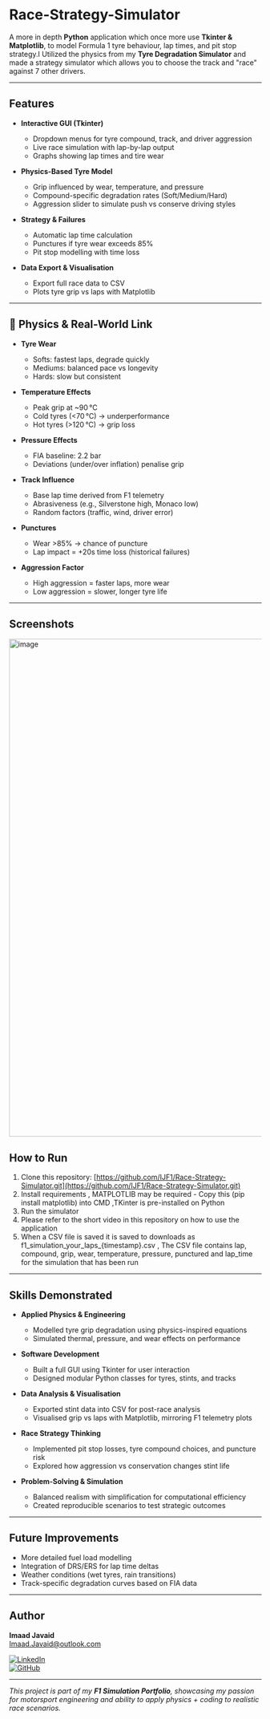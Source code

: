 # Race-Strategy-Simulator
A more in depth **Python** application which once more use **Tkinter & Matplotlib**, to model Formula 1 tyre behaviour, lap times, and pit stop strategy.I Utilized the physics from my **Tyre Degradation Simulator** and made a strategy simulator which allows you to choose the track and "race" against 7 other drivers.

---

##  Features

- **Interactive GUI (Tkinter)**
  - Dropdown menus for tyre compound, track, and driver aggression
  - Live race simulation with lap-by-lap output
  - Graphs showing lap times and tire wear  

- **Physics-Based Tyre Model**
  - Grip influenced by wear, temperature, and pressure
  - Compound-specific degradation rates (Soft/Medium/Hard)
  - Aggression slider to simulate push vs conserve driving styles

- **Strategy & Failures**
  - Automatic lap time calculation
  - Punctures if tyre wear exceeds 85%
  - Pit stop modelling with time loss

- **Data Export & Visualisation**
  - Export full race data to CSV
  - Plots tyre grip vs laps with Matplotlib

---

## 🔧 Physics & Real-World Link

- **Tyre Wear**
  - Softs: fastest laps, degrade quickly
  - Mediums: balanced pace vs longevity
  - Hards: slow but consistent

- **Temperature Effects**
  - Peak grip at ~90 °C
  - Cold tyres (<70 °C) → underperformance
  - Hot tyres (>120 °C) → grip loss

- **Pressure Effects**
  - FIA baseline: 2.2 bar
  - Deviations (under/over inflation) penalise grip

- **Track Influence**
  - Base lap time derived from F1 telemetry
  - Abrasiveness (e.g., Silverstone high, Monaco low)
  - Random factors (traffic, wind, driver error)

- **Punctures**
  - Wear >85% → chance of puncture
  - Lap impact = +20s time loss (historical failures)

- **Aggression Factor**
  - High aggression = faster laps, more wear
  - Low aggression = slower, longer tyre life

---

## Screenshots

<img width="1900" height="993" alt="image" src="https://github.com/user-attachments/assets/4c0a4eeb-497e-4a39-90b6-fa3b7b8ed556" />



## How to Run

1) Clone this repository:  [https://github.com/IJF1/Race-Strategy-Simulator.git](https://github.com/IJF1/Race-Strategy-Simulator.git)
2) Install requirements , MATPLOTLIB may be required - Copy this (pip install matplotlib) into CMD ,TKinter is pre-installed on Python
3) Run the simulator
4) Please refer to the short video in this repository on how to use the application
5) When a CSV file is saved it is saved to downloads as f1_simulation_your_laps_{timestamp}.csv , The CSV file contains lap, compound, grip, wear, temperature, pressure, punctured and lap_time for the simulation that has been run


---

## Skills Demonstrated

- **Applied Physics & Engineering**  
  - Modelled tyre grip degradation using physics-inspired equations  
  - Simulated thermal, pressure, and wear effects on performance  

- **Software Development**  
  - Built a full GUI using Tkinter for user interaction  
  - Designed modular Python classes for tyres, stints, and tracks  

- **Data Analysis & Visualisation**  
  - Exported stint data into CSV for post-race analysis  
  - Visualised grip vs laps with Matplotlib, mirroring F1 telemetry plots  

- **Race Strategy Thinking**  
  - Implemented pit stop losses, tyre compound choices, and puncture risk  
  - Explored how aggression vs conservation changes stint life  

- **Problem-Solving & Simulation**  
  - Balanced realism with simplification for computational efficiency  
  - Created reproducible scenarios to test strategic outcomes  


---

## Future Improvements

- More detailed fuel load modelling
- Integration of DRS/ERS for lap time deltas
- Weather conditions (wet tyres, rain transitions)
- Track-specific degradation curves based on FIA data

---
## Author

**Imaad Javaid**  
 [Imaad.Javaid@outlook.com](mailto:Imaad.Javaid@outlook.com) 

[![LinkedIn](https://img.shields.io/badge/LinkedIn-0077B5?style=for-the-badge&logo=linkedin&logoColor=white)](https://linkedin.com/in/imaad-javaid-854941369)  
[![GitHub](https://img.shields.io/badge/GitHub-181717?style=for-the-badge&logo=github&logoColor=white)](https://github.com/IJF1)

---

 *This project is part of my **F1 Simulation Portfolio**, showcasing my passion for motorsport engineering and ability to apply physics + coding to realistic race scenarios.*




